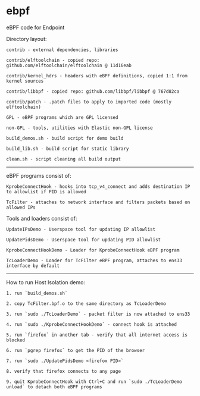 # ebpf
eBPF code for Endpoint

Directory layout:

    contrib - external dependencies, libraries

    contrib/elftoolchain - copied repo: github.com/elftoolchain/elftoolchain @ 11d16eab

    contrib/kernel_hdrs - headers with eBPF definitions, copied 1:1 from kernel sources

    contrib/libbpf - copied repo: github.com/libbpf/libbpf @ 767d82ca

    contrib/patch - .patch files to apply to imported code (mostly elftoolchain)

    GPL - eBPF programs which are GPL licensed

    non-GPL - tools, utilities with Elastic non-GPL license

    build_demos.sh - build script for demo build 

    build_lib.sh - build script for static library

    clean.sh - script cleaning all build output

---------------------------------------------------------
eBPF programs consist of:
    
    KprobeConnectHook - hooks into tcp_v4_connect and adds destination IP to allowlist if PID is allowed

    TcFilter - attaches to network interface and filters packets based on allowed IPs

Tools and loaders consist of:

    UpdateIPsDemo - Userspace tool for updating IP allowlist

    UpdatePidsDemo - Userspace tool for updating PID allowlist

    KprobeConnectHookDemo - Loader for KprobeConnectHook eBPF program

    TcLoaderDemo - Loader for TcFilter eBPF program, attaches to ens33 interface by default
    
---------------------------------------------------------
How to run Host Isolation demo:

    1. run `build_demos.sh`

    2. copy TcFilter.bpf.o to the same directory as TcLoaderDemo

    3. run `sudo ./TcLoaderDemo` - packet filter is now attached to ens33

    4. run `sudo ./KprobeConnectHookDemo` - connect hook is attached

    5. run `firefox` in another tab - verify that all internet access is blocked

    6. run `pgrep firefox` to get the PID of the browser

    7. run `sudo ./UpdatePidsDemo <firefox PID>`

    8. verify that firefox connects to any page

    9. quit KprobeConnectHook with Ctrl+C and run `sudo ./TcLoaderDemo unload` to detach both eBPF programs

